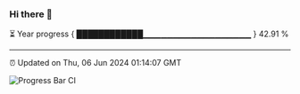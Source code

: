 ### Hi there 👋

⏳ Year progress { ████████████▁▁▁▁▁▁▁▁▁▁▁▁▁▁▁▁▁▁ } 42.91 %

---

⏰ Updated on Thu, 06 Jun 2024 01:14:07 GMT

![Progress Bar CI](https://github.com/liununu/liununu/workflows/Progress%20Bar%20CI/badge.svg)
